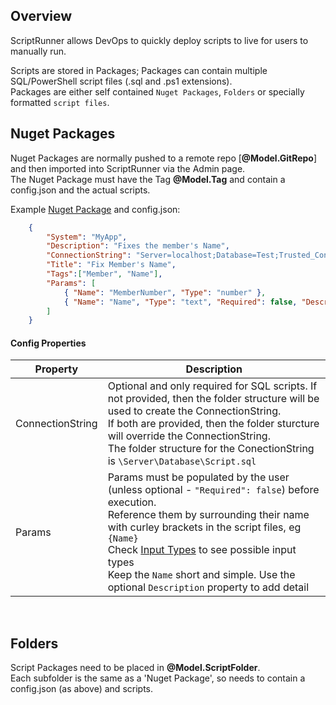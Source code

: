## Overview

ScriptRunner allows DevOps to quickly deploy scripts to live for users to manually run.  

Scripts are stored in Packages; Packages can contain multiple SQL/PowerShell script files (.sql and .ps1 extensions).  
Packages are either self contained `Nuget Packages`, `Folders` or specially formatted `script files`.

## Nuget Packages

Nuget Packages are normally pushed to a remote repo [<strong>@Model.GitRepo</strong>] and then imported into ScriptRunner via the Admin page.  
The Nuget Package must have the Tag <strong>@Model.Tag</strong> and contain a config.json and the actual scripts.


Example <a href="/files/MyApp_Fix_Name.1.1.3.nupkg">Nuget Package</a> and config.json:

```json
    {
        "System": "MyApp",
        "Description": "Fixes the member's Name",
        "ConnectionString": "Server=localhost;Database=Test;Trusted_Connection=True;",
        "Title": "Fix Member's Name",
        "Tags":["Member", "Name"],
        "Params": [
            { "Name": "MemberNumber", "Type": "number" },
            { "Name": "Name", "Type": "text", "Required": false, "Description": "Their new Name" }
        ]
    }
 ```

 #### Config Properties

| Property   | Description|
| ---------- | ---------- |
|ConnectionString|Optional and only required for SQL scripts. If not provided, then the folder structure will be used to create the ConnectionString. <br />If both are provided, then the folder sturcture will override the ConnectionString.<br />The folder structure for the ConectionString is `\Server\Database\Script.sql`
|Params|Params must be populated by the user (unless optional - `"Required": false`) before execution.<br />Reference them by surrounding their name with curley brackets in the script files, eg `{Name}`<br /> Check <a href="https://www.w3schools.com/html/html_form_input_types.asp">Input Types</a> to see possible input types<br />Keep the `Name` short and simple.  Use the optional `Description` property to add detail

<br />

## Folders

Script Packages need to be placed in <strong>@Model.ScriptFolder</strong>.  
Each subfolder is the same as a 'Nuget Package', so needs to contain a config.json (as above) and scripts.
